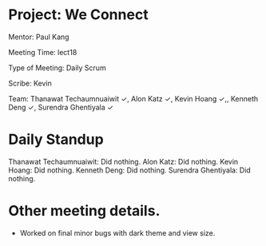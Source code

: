# Project: We Connect
Mentor: Paul Kang

Meeting Time: lect18

Type of Meeting: Daily Scrum

Scribe: Kevin

Team: Thanawat Techaumnuaiwit ✓, Alon Katz ✓, Kevin Hoang ✓,, Kenneth Deng ✓, Surendra Ghentiyala ✓

# Daily Standup
Thanawat Techaumnuaiwit: Did nothing.
Alon Katz: Did nothing.
Kevin Hoang: Did nothing.
Kenneth Deng: Did nothing.
Surendra Ghentiyala: Did nothing.

# Other meeting details.
- Worked on final minor bugs with dark theme and view size. 


